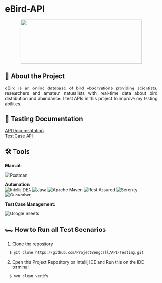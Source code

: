 # eBird-API
<div align="center">
  <a href="https://ebird.org/home">
    <img src="https://upload.wikimedia.org/wikipedia/commons/c/c3/Logo_ebird.png" width="400" height="144">
  </a>
</div>

## 📑 About the Project

<p align="justify">eBird is an online database of bird observations providing scientists, researchers and amateur naturalists with real-time data about bird distribution and abundance. I test APIs in this project to improve my testing abilities.</p>

## 📓 Testing Documentation
[API Documentation](https://documenter.getpostman.com/view/664302/S1ENwy59)<br>
[Test Case API](https://docs.google.com/spreadsheets/d/12trptcbWfuRi1VBvBiiLh2hOPSVFAfCO7S9WKjJlMdg)

## 🛠 Tools
**Manual:**

![Postman](https://img.shields.io/badge/Postman-FF6C37?style=for-the-badge&logo=postman&logoColor=white)

**Automation:**  
![IntellijIDEA](https://img.shields.io/badge/IntelliJIDEA-000000.svg?style=for-the-badge&logo=intellij-idea&logoColor=white)
![Java](https://img.shields.io/badge/java-%23ED8B00.svg?style=for-the-badge&logo=java&logoColor=white)
![Apache Maven](https://img.shields.io/badge/Apache%20Maven-C71A36?style=for-the-badge&logo=Apache%20Maven&logoColor=white)
![Rest Assured](https://img.shields.io/badge/-rest%20assured-000000?style=for-the-badge&logo=rest-assured&logoColor=black)
![Serenity](https://img.shields.io/badge/-serenity-16a67a?style=for-the-badge&logo=serenity&logoColor=black)
![Cucumber](https://img.shields.io/badge/-cucumber-4bc47b?style=for-the-badge&logo=cucumber&logoColor=black)

**Test Case Management:**  

![Google Sheets](https://img.shields.io/badge/-Google%20sheets-4bc47b?style=for-the-badge&logoColor=black)

## 🏎️ How to Run all Test Scenarios

1. Clone the repository
```bash
  $ git clone https://github.com/ProjectBengcall/API-Testing.git
```
2. Open  this Project Repository on Intellij IDE and Run this on the IDE terminal

```bash
  $ mvn clean verify
```

